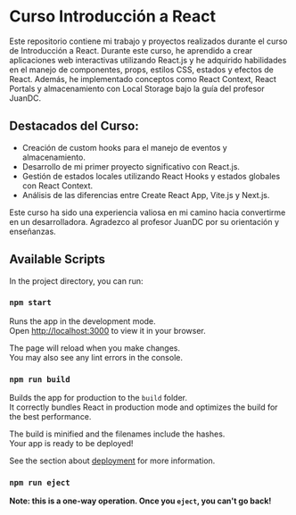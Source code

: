 # Curso Introducción a React

Este repositorio contiene mi trabajo y proyectos realizados durante el curso de Introducción a React. Durante este curso, he aprendido a crear aplicaciones web interactivas utilizando React.js y he adquirido habilidades en el manejo de componentes, props, estilos CSS, estados y efectos de React. Además, he implementado conceptos como React Context, React Portals y almacenamiento con Local Storage bajo la guía del profesor JuanDC.

## Destacados del Curso:

- Creación de custom hooks para el manejo de eventos y almacenamiento.
- Desarrollo de mi primer proyecto significativo con React.js.
- Gestión de estados locales utilizando React Hooks y estados globales con React Context.
- Análisis de las diferencias entre Create React App, Vite.js y Next.js.

Este curso ha sido una experiencia valiosa en mi camino hacia convertirme en un desarrolladora. Agradezco al profesor JuanDC por su orientación y enseñanzas.

## Available Scripts

In the project directory, you can run:

### `npm start`

Runs the app in the development mode.\
Open [http://localhost:3000](http://localhost:3000) to view it in your browser.

The page will reload when you make changes.\
You may also see any lint errors in the console.

### `npm run build`

Builds the app for production to the `build` folder.\
It correctly bundles React in production mode and optimizes the build for the best performance.

The build is minified and the filenames include the hashes.\
Your app is ready to be deployed!

See the section about [deployment](https://facebook.github.io/create-react-app/docs/deployment) for more information.

### `npm run eject`

**Note: this is a one-way operation. Once you `eject`, you can't go back!**
